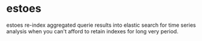 estoes
======

estoes re-index aggregated querie results into elastic search for time series analysis when you can't afford to retain indexes for long very period.
